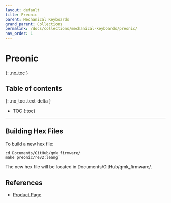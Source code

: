 ```yaml
---
layout: default
title: Preonic
parent: Mechanical Keyboards
grand_parent: Collections
permalink: /docs/collections/mechanical-keyboards/preonic/
nav_order: 1
---
```


# Preonic
{: .no_toc }

## Table of contents
{: .no_toc .text-delta }

- TOC
{:toc}

---

## Building Hex Files
To build a new hex file:
```
cd Documents/GitHub/qmk_firmware/
make preonic/rev2:leang
```
The new hex file will be located in Documents/GitHub/qmk_firmware/.

## References
* [Product Page](https://drop.com/buy/preonic-mechanical-keyboard)
